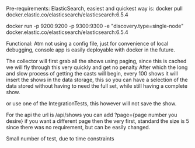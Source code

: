 Pre-requirements:
ElasticSearch, easiest and quickest way is:
docker pull docker.elastic.co/elasticsearch/elasticsearch:6.5.4

docker run -p 9200:9200 -p 9300:9300 -e "discovery.type=single-node" docker.elastic.co/elasticsearch/elasticsearch:6.5.4

Functional:
Atm not using a config file, just for convenience of local debugging, console app is easily deployable with docker in the future.

The collector will first grab all the shows using paging, since this is cached we will fly through this very quickly and get no penalty
After which the long and slow process of getting the casts will begin, every 100 shows it will insert the shows in the data storage, this so you can have a selection of the data stored without having to need the full set, while still having a complete show.

or use one of the IntegrationTests, this however will not save the show.

For the api the url is /api/shows you can add ?page={page number you desire} if you want a different page then the very first, standard the size is 5 since there was no requirement, but can be easily changed.

Small number of test, due to time constraints 